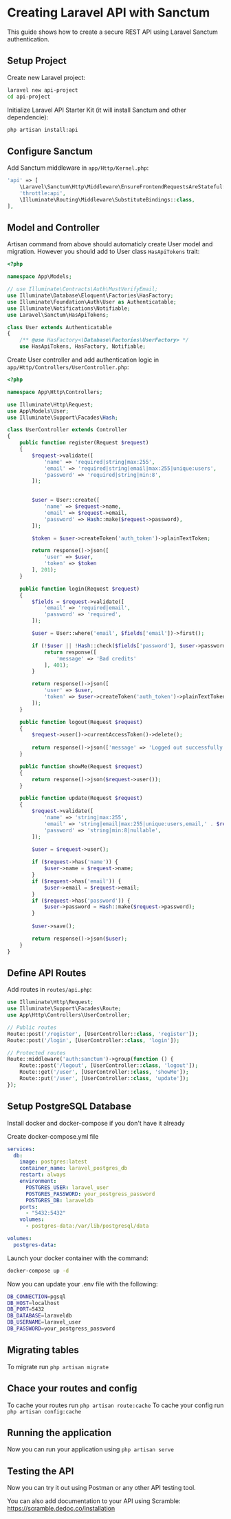 # Creating Laravel API with Sanctum

This guide shows how to create a secure REST API using Laravel Sanctum authentication.

## Setup Project

Create new Laravel project:

```bash
laravel new api-project
cd api-project
```

Initialize Laravel API Starter Kit (it will install Sanctum and other dependencie):

```bash
php artisan install:api
```

## Configure Sanctum

Add Sanctum middleware in `app/Http/Kernel.php`:

```php
'api' => [
    \Laravel\Sanctum\Http\Middleware\EnsureFrontendRequestsAreStateful::class,
    'throttle:api',
    \Illuminate\Routing\Middleware\SubstituteBindings::class,
],
```

## Model and Controller
Artisan command from above should automaticly create User model and migration.
However you should add to User class `HasApiTokens` trait:
```php
<?php

namespace App\Models;

// use Illuminate\Contracts\Auth\MustVerifyEmail;
use Illuminate\Database\Eloquent\Factories\HasFactory;
use Illuminate\Foundation\Auth\User as Authenticatable;
use Illuminate\Notifications\Notifiable;
use Laravel\Sanctum\HasApiTokens;

class User extends Authenticatable
{
    /** @use HasFactory<\Database\Factories\UserFactory> */
    use HasApiTokens, HasFactory, Notifiable;
```




Create User controller and add authentication logic in `app/Http/Controllers/UserController.php`:

```php
<?php

namespace App\Http\Controllers;

use Illuminate\Http\Request;
use App\Models\User;
use Illuminate\Support\Facades\Hash;

class UserController extends Controller
{
    public function register(Request $request)
    {
        $request->validate([
            'name' => 'required|string|max:255',
            'email' => 'required|string|email|max:255|unique:users',
            'password' => 'required|string|min:8',
        ]);
        

        $user = User::create([
            'name' => $request->name,
            'email' => $request->email,
            'password' => Hash::make($request->password),
        ]);

        $token = $user->createToken('auth_token')->plainTextToken;

        return response()->json([
            'user' => $user,
            'token' => $token
        ], 201);
    }

    public function login(Request $request)
    {
        $fields = $request->validate([
            'email' => 'required|email',
            'password' => 'required',
        ]);

        $user = User::where('email', $fields['email'])->first();

        if (!$user || !Hash::check($fields['password'], $user->password)) {
            return response([
                'message' => 'Bad credits'
            ], 401);
        }

        return response()->json([
            'user' => $user,
            'token' => $user->createToken('auth_token')->plainTextToken
        ]);
    }

    public function logout(Request $request)
    {
        $request->user()->currentAccessToken()->delete();
        
        return response()->json(['message' => 'Logged out successfully']);
    }

    public function showMe(Request $request)
    {
        return response()->json($request->user());
    }

    public function update(Request $request)
    {
        $request->validate([
            'name' => 'string|max:255',
            'email' => 'string|email|max:255|unique:users,email,' . $request->user()->id,
            'password' => 'string|min:8|nullable',
        ]);

        $user = $request->user();
        
        if ($request->has('name')) {
            $user->name = $request->name;
        }
        if ($request->has('email')) {
            $user->email = $request->email;
        }
        if ($request->has('password')) {
            $user->password = Hash::make($request->password);
        }
        
        $user->save();

        return response()->json($user);
    }
}
```

## Define API Routes

Add routes in `routes/api.php`:

```php
use Illuminate\Http\Request;
use Illuminate\Support\Facades\Route;
use App\Http\Controllers\UserController;

// Public routes
Route::post('/register', [UserController::class, 'register']);
Route::post('/login', [UserController::class, 'login']);

// Protected routes
Route::middleware('auth:sanctum')->group(function () {
    Route::post('/logout', [UserController::class, 'logout']);
    Route::get('/user', [UserController::class, 'showMe']);
    Route::put('/user', [UserController::class, 'update']);
});
```

## Setup PostgreSQL Database

Install docker and docker-compose if you don't have it already

Create docker-compose.yml file

```yml
services:
  db:
    image: postgres:latest
    container_name: laravel_postgres_db
    restart: always
    environment:
      POSTGRES_USER: laravel_user
      POSTGRES_PASSWORD: your_postgress_password
      POSTGRES_DB: laraveldb
    ports:
      - "5432:5432"
    volumes:
      - postgres-data:/var/lib/postgresql/data

volumes:
  postgres-data:
```

Launch your docker container with the command:

```bash
docker-compose up -d
```

Now you can update your .env file with the following:
```bash
DB_CONNECTION=pgsql
DB_HOST=localhost
DB_PORT=5432
DB_DATABASE=laraveldb
DB_USERNAME=laravel_user
DB_PASSWORD=your_postgress_password
```
## Migrating tables
To migrate run `php artisan migrate`

## Chace your routes and config
To cache your routes run `php artisan route:cache`
To cache your config run `php artisan config:cache`

## Running the application
Now you can run your application using `php artisan serve`

## Testing the API
Now you can try it out using Postman or any other API testing tool.

You can also add documentation to your API using Scramble: https://scramble.dedoc.co/installation

